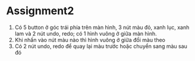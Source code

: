 # Assignment2

1. Có 5 button ở góc trái phía trên màn hình, 3 nút màu đỏ, xanh lục, xanh lam và 2 nút undo, redo; có 1 hình vuông ở giữa màn hình.
2. Khi nhấn vào nút màu nào thì hình vuông ở giữa đổi màu theo
3. Có 2 nút undo, redo để quay lại màu trước hoặc chuyển sang màu sau đó
